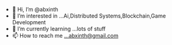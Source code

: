 - 👋 Hi, I’m @abxinth
- 👀 I’m interested in ...Ai,Distributed Systems,Blockchain,Game Development
- 🌱 I’m currently learning ...lots of stuff
- 📫 How to reach me ...abxinth@gmail.com

<!---
abxinth/abxinth is a ✨ special ✨ repository because its `README.md` (this file) appears on your GitHub profile.
You can click the Preview link to take a look at your changes.
--->
